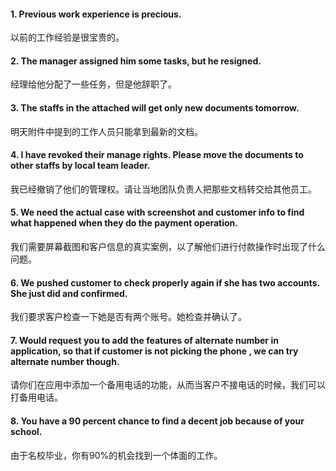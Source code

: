 #### 1. Previous work experience is precious.
以前的工作经验是很宝贵的。

#### 2. The manager assigned him some tasks, but he resigned.
经理给他分配了一些任务，但是他辞职了。

#### 3. The staffs in the attached will get only new documents tomorrow.
明天附件中提到的工作人员只能拿到最新的文档。

#### 4. I have revoked their manage rights. Please move the documents to other staffs by local team leader.
我已经撤销了他们的管理权。请让当地团队负责人把那些文档转交给其他员工。

#### 5. We need the actual case with screenshot and customer info to find what happened when they do the payment operation. 
我们需要屏幕截图和客户信息的真实案例，以了解他们进行付款操作时出现了什么问题。

#### 6. We pushed customer to check properly again if she has two accounts. She just did and confirmed.
我们要求客户检查一下她是否有两个账号。她检查并确认了。

#### 7. Would request you to add the features of alternate number in application, so that if customer is not picking the phone , we can try alternate number though.
请你们在应用中添加一个备用电话的功能，从而当客户不接电话的时候，我们可以打备用电话。

#### 8. You have a 90 percent chance to find a decent job because of your school.
由于名校毕业，你有90%的机会找到一个体面的工作。
